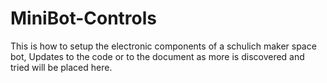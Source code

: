 # MiniBot-Controls
This is how to setup the electronic components of a schulich maker space bot, Updates to the code or to the document as more is discovered and tried will be placed here.
